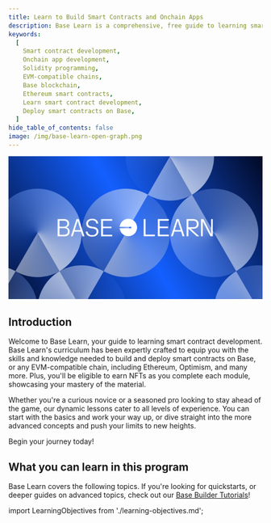 ```yaml
---
title: Learn to Build Smart Contracts and Onchain Apps
description: Base Learn is a comprehensive, free guide to learning smart contract and onchain app development.
keywords:
  [
    Smart contract development,
    Onchain app development,
    Solidity programming,
    EVM-compatible chains,
    Base blockchain,
    Ethereum smart contracts,
    Learn smart contract development,
    Deploy smart contracts on Base,
  ]
hide_table_of_contents: false
image: /img/base-learn-open-graph.png
---
```


![Welcome](../assets/images/welcome/Base_Learn_Hero.png)

## Introduction

Welcome to Base Learn, your guide to learning smart contract development. Base Learn's curriculum has been expertly crafted to equip you with the skills and knowledge needed to build and deploy smart contracts on Base, or any EVM-compatible chain, including Ethereum, Optimism, and many more. Plus, you'll be eligible to earn NFTs as you complete each module, showcasing your mastery of the material.

Whether you're a curious novice or a seasoned pro looking to stay ahead of the game, our dynamic lessons cater to all levels of experience. You can start with the basics and work your way up, or dive straight into the more advanced concepts and push your limits to new heights.

Begin your journey today!

## What you can learn in this program

Base Learn covers the following topics. If you're looking for quickstarts, or deeper guides on advanced topics, check out our [Base Builder Tutorials]!

import LearningObjectives from './learning-objectives.md';

<LearningObjectives />

[Base Builder Tutorials]: https://docs.base.org/tutorials/
